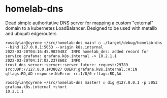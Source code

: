 # homelab-dns
Dead simple authoritative DNS server for mapping a custom "external"
domain to a kubernetes LoadBalancer. Designed to be used with metallb
and ubiquiti edgerouters

```
rossdylan@cyrene ~/src/homelab-dns main! ○ ./target/debug/homelab-dns --bind 127.0.0.1:5053 --origin k8s.internal
2022-03-20T04:16:45.902048Z  INFO homelab_dns: added record for service grafana: grafana.k8s.internal -> 10.2.1.1
2022-03-20T04:17:02.237860Z  INFO trust_dns_server::server::server_future: request:29789 src:UDP://127.0.0.1#38027 QUERY:grafana.k8s.internal.:A:IN qflags:RD,AD response:NoError rr:1/0/0 rflags:RD,AA
```

```
rossdylan@cyrene ~/src/homelab-dns master! ○ dig @127.0.0.1 -p 5053 grafana.k8s.internal +short
10.2.1.1
```
